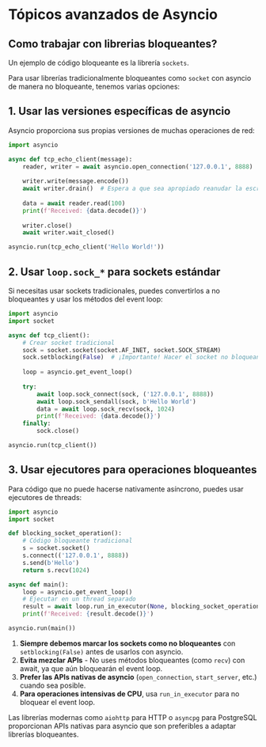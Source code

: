 # Tópicos avanzados de Asyncio

## Como trabajar con  librerias bloqueantes?

Un ejemplo de código bloqueante es la librería `sockets`.

Para usar librerías tradicionalmente bloqueantes como `socket` con asyncio de manera no bloqueante, tenemos varias opciones:

## 1. Usar las versiones específicas de asyncio

Asyncio proporciona sus propias versiones de muchas operaciones de red:

```python
import asyncio

async def tcp_echo_client(message):
    reader, writer = await asyncio.open_connection('127.0.0.1', 8888)
    
    writer.write(message.encode())
    await writer.drain()  # Espera a que sea apropiado reanudar la escritura
    
    data = await reader.read(100)
    print(f'Received: {data.decode()}')
    
    writer.close()
    await writer.wait_closed()

asyncio.run(tcp_echo_client('Hello World!'))
```

## 2. Usar `loop.sock_*` para sockets estándar

Si necesitas usar sockets tradicionales, puedes convertirlos a no bloqueantes y usar los métodos del event loop:

```python
import asyncio
import socket

async def tcp_client():
    # Crear socket tradicional
    sock = socket.socket(socket.AF_INET, socket.SOCK_STREAM)
    sock.setblocking(False)  # ¡Importante! Hacer el socket no bloqueante
    
    loop = asyncio.get_event_loop()
    
    try:
        await loop.sock_connect(sock, ('127.0.0.1', 8888))
        await loop.sock_sendall(sock, b'Hello World')
        data = await loop.sock_recv(sock, 1024)
        print(f'Received: {data.decode()}')
    finally:
        sock.close()

asyncio.run(tcp_client())
```

## 3. Usar ejecutores para operaciones bloqueantes

Para código que no puede hacerse nativamente asíncrono, puedes usar ejecutores de threads:

```python
import asyncio
import socket

def blocking_socket_operation():
    # Código bloqueante tradicional
    s = socket.socket()
    s.connect(('127.0.0.1', 8888))
    s.send(b'Hello')
    return s.recv(1024)

async def main():
    loop = asyncio.get_event_loop()
    # Ejecutar en un thread separado
    result = await loop.run_in_executor(None, blocking_socket_operation)
    print(f'Received: {result.decode()}')

asyncio.run(main())
```


1. **Siempre debemos marcar los sockets como no bloqueantes** con `setblocking(False)` antes de usarlos con asyncio.
2. **Evita mezclar APIs** - No uses métodos bloqueantes (como `recv`) con await, ya que aún bloquearán el event loop.
3. **Prefer las APIs nativas de asyncio** (`open_connection`, `start_server`, etc.) cuando sea posible.
4. **Para operaciones intensivas de CPU**, usa `run_in_executor` para no bloquear el event loop.

Las librerías modernas como `aiohttp` para HTTP o `asyncpg` para PostgreSQL proporcionan APIs nativas para asyncio que son preferibles a adaptar librerías bloqueantes.




